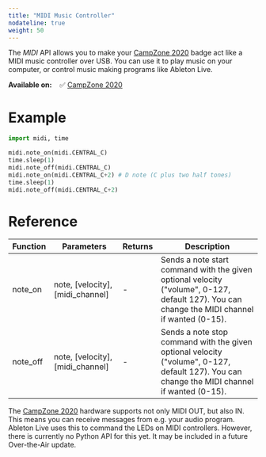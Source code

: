 ```yaml
---
title: "MIDI Music Controller"
nodateline: true
weight: 50
---
```



The *MIDI* API allows you to make your [CampZone 2020](/badges/campzone-2020/) badge act like a MIDI music controller over USB. You can use it to play music on your computer, or control music making programs like Ableton Live.

**Available on:** &nbsp;&nbsp; ✅ [CampZone 2020](/badges/campzone-2020/)


# Example

```python
import midi, time

midi.note_on(midi.CENTRAL_C)
time.sleep(1)
midi.note_off(midi.CENTRAL_C)
midi.note_on(midi.CENTRAL_C+2) # D note (C plus two half tones)
time.sleep(1)
midi.note_off(midi.CENTRAL_C+2)
```

# Reference

| Function            | Parameters                 | Returns | Description                                                                      |
| ------------------ | -------------------------- | ------- | -------------------------------------------------------------------------------- |
| note_on | note, [velocity], [midi_channel]          | - | Sends a note start command with the given optional velocity ("volume", 0-127, default 127). You can change the MIDI channel if wanted (0-15).                                                    |
| note_off | note, [velocity], [midi_channel]          | - | Sends a note stop command with the given optional velocity ("volume", 0-127, default 127). You can change the MIDI channel if wanted (0-15).                                                    |


The [CampZone 2020](/badges/campzone-2020/) hardware supports not only MIDI OUT, but also IN. This means you can receive messages from e.g. your audio program. Ableton Live uses this to command the LEDs on MIDI controllers. However, there is currently no Python API for this yet. It may be included in a future Over-the-Air update.
